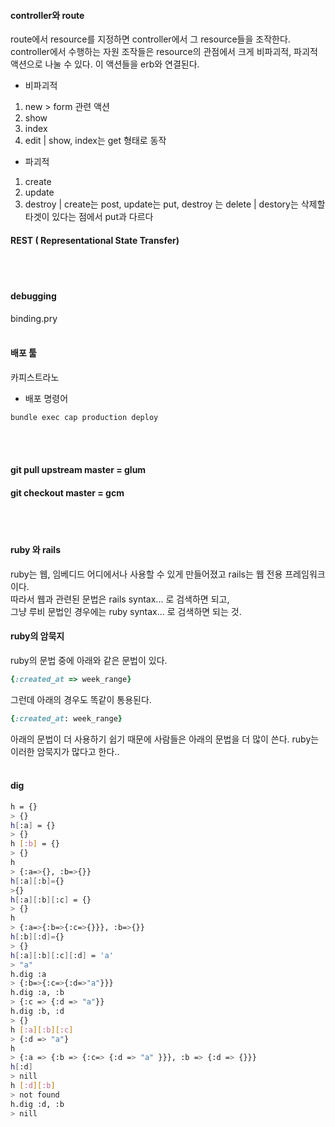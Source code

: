 #### controller와 route
route에서 resource를 지정하면 controller에서 그 resource들을 조작한다. 
controller에서 수행하는 자원 조작들은 resource의 관점에서 크게 비파괴적, 파괴적 액션으로 나눌 수 있다.
이 액션들을 erb와 연결된다. 

- 비파괴적
1. new > form 관련 액션 
2. show
3. index
4. edit
| show, index는 get 형태로 동작

- 파괴적 
1. create
2. update
3. destroy
| create는 post, update는 put, destroy 는 delete 
| destory는 삭제할 타겟이 있다는 점에서 put과 다르다 


#### REST ( Representational State Transfer)
<br>
<br>

#### debugging
binding.pry
<br>
<br>

#### 배포 툴
카피스트라노
- 배포 명령어 
```bash
bundle exec cap production deploy
```
<br>
<br>

#### git pull upstream master = glum 
#### git checkout master = gcm
<br>
<br>

#### ruby 와 rails
ruby는 웹, 임베디드 어디에서나 사용할 수 있게 만들어졌고 rails는 웹 전용 프레임워크이다. <br>
따라서 웹과 관련된 문법은 rails syntax... 로 검색하면 되고, <br>
그냥 루비 문법인 경우에는 ruby syntax... 로 검색하면 되는 것. 

#### ruby의 암묵지
ruby의 문법 중에 아래와 같은 문법이 있다. 
```ruby
{:created_at => week_range}
```
그런데 아래의 경우도 똑같이 통용된다.
```ruby
{:created_at: week_range}
```
아래의 문법이 더 사용하기 쉽기 때문에 사람들은 아래의 문법을 더 많이 쓴다. 
ruby는 이러한 암묵지가 많다고 한다..
<br>
<br>

#### dig 
```bash
h = {}
> {}
h[:a] = {}
> {}
h [:b] = {}
> {}
h
> {:a=>{}, :b=>{}}
h[:a][:b]={}
>{}
h[:a][:b][:c] = {}
> {}
h
> {:a=>{:b=>{:c=>{}}}, :b=>{}}
h[:b][:d]={}
> {}
h[:a][:b][:c][:d] = 'a' 
> "a"
h.dig :a
> {:b=>{:c=>{:d=>"a"}}}
h.dig :a, :b 
> {:c => {:d => "a"}}
h.dig :b, :d
> {}
h [:a][:b][:c]
> {:d => "a"}
h
> {:a => {:b => {:c=> {:d => "a" }}}, :b => {:d => {}}}
h[:d] 
> nill
h [:d][:b]
> not found
h.dig :d, :b
> nill 
```

```


